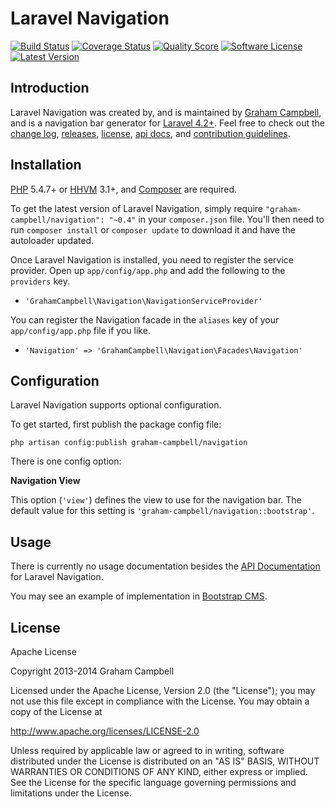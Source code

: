 Laravel Navigation
==================


[![Build Status](https://img.shields.io/travis/GrahamCampbell/Laravel-Navigation/master.svg?style=flat)](https://travis-ci.org/GrahamCampbell/Laravel-Navigation)
[![Coverage Status](https://img.shields.io/scrutinizer/coverage/g/GrahamCampbell/Laravel-Navigation.svg?style=flat)](https://scrutinizer-ci.com/g/GrahamCampbell/Laravel-Navigation/code-structure)
[![Quality Score](https://img.shields.io/scrutinizer/g/GrahamCampbell/Laravel-Navigation.svg?style=flat)](https://scrutinizer-ci.com/g/GrahamCampbell/Laravel-Navigation)
[![Software License](https://img.shields.io/badge/license-Apache%202.0-brightgreen.svg?style=flat)](LICENSE.md)
[![Latest Version](https://img.shields.io/github/release/GrahamCampbell/Laravel-Navigation.svg?style=flat)](https://github.com/GrahamCampbell/Laravel-Navigation/releases)


## Introduction

Laravel Navigation was created by, and is maintained by [Graham Campbell](https://github.com/GrahamCampbell), and is a navigation bar generator for [Laravel 4.2+](http://laravel.com). Feel free to check out the [change log](CHANGELOG.md), [releases](https://github.com/GrahamCampbell/Laravel-Navigation/releases), [license](LICENSE.md), [api docs](http://docs.grahamjcampbell.co.uk), and [contribution guidelines](CONTRIBUTING.md).


## Installation

[PHP](https://php.net) 5.4.7+ or [HHVM](http://hhvm.com) 3.1+, and [Composer](https://getcomposer.org) are required.

To get the latest version of Laravel Navigation, simply require `"graham-campbell/navigation": "~0.4"` in your `composer.json` file. You'll then need to run `composer install` or `composer update` to download it and have the autoloader updated.

Once Laravel Navigation is installed, you need to register the service provider. Open up `app/config/app.php` and add the following to the `providers` key.

* `'GrahamCampbell\Navigation\NavigationServiceProvider'`

You can register the Navigation facade in the `aliases` key of your `app/config/app.php` file if you like.

* `'Navigation' => 'GrahamCampbell\Navigation\Facades\Navigation'`


## Configuration

Laravel Navigation supports optional configuration.

To get started, first publish the package config file:

    php artisan config:publish graham-campbell/navigation

There is one config option:

**Navigation View**

This option (`'view'`) defines the view to use for the navigation bar. The default value for this setting is `'graham-campbell/navigation::bootstrap'`.


## Usage

There is currently no usage documentation besides the [API Documentation](http://grahamcampbell.github.io/Laravel-Navigation
) for Laravel Navigation.

You may see an example of implementation in [Bootstrap CMS](https://github.com/GrahamCampbell/Bootstrap-CMS).


## License

Apache License

Copyright 2013-2014 Graham Campbell

Licensed under the Apache License, Version 2.0 (the "License");
you may not use this file except in compliance with the License.
You may obtain a copy of the License at

 http://www.apache.org/licenses/LICENSE-2.0

Unless required by applicable law or agreed to in writing, software
distributed under the License is distributed on an "AS IS" BASIS,
WITHOUT WARRANTIES OR CONDITIONS OF ANY KIND, either express or implied.
See the License for the specific language governing permissions and
limitations under the License.
